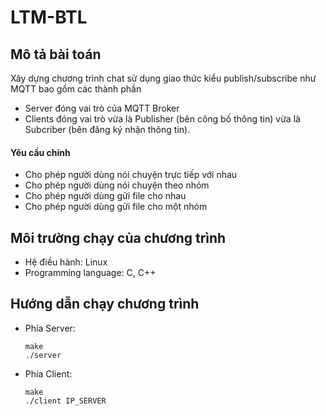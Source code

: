 # LTM-BTL
## Mô tả bài toán
Xây dựng chương trình chat sử dụng giao thức kiểu publish/subscribe như MQTT bao gồm các thành phần 
* Server đóng vai trò của MQTT Broker 
* Clients đóng vai trò vừa là Publisher (bên công bố thông tin) vừa là Subcriber (bên đăng ký nhận thông tin).

#### Yêu cầu chính
* Cho phép người dùng nói chuyện trực tiếp với nhau
*	Cho phép người dùng nói chuyện theo nhóm
*	 Cho phép người dùng gửi file cho nhau 
*	Cho phép người dùng gửi file cho một nhóm

## Môi trường chạy của chương trình 
* Hệ điều hành: Linux
* Programming language: C, C++ 

## Hướng dẫn chạy chương trình
* Phía Server:

      make
      ./server 
      
* Phía Client:

      make
      ./client IP_SERVER

